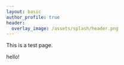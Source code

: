 ```yaml
---
layout: basic
author_profile: true
header:
  overlay_image: /assets/splash/header.png
---
```


This is a test page.

hello!
